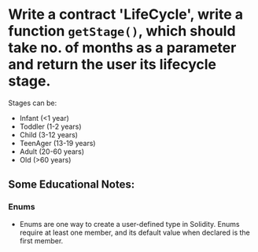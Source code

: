 # Write a contract 'LifeCycle', write a function `getStage()`, which should take no. of months as a parameter and return the user its lifecycle stage.

Stages can be:

* Infant (<1 year)
* Toddler (1-2 years)
* Child (3-12 years)
* TeenAger (13-19 years)
* Adult (20-60 years)
* Old   (>60 years)

## Some Educational Notes:

### Enums

* Enums are one way to create a user-defined type in Solidity. Enums require at least one member, and its default value when declared is the first member. 